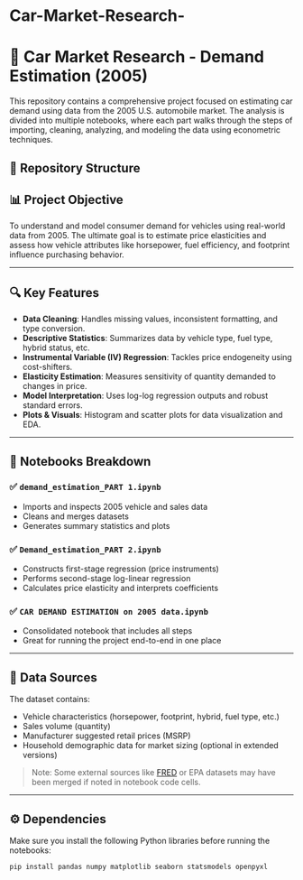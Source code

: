 # Car-Market-Research-
# 🚗 Car Market Research - Demand Estimation (2005)

This repository contains a comprehensive project focused on estimating car demand using data from the 2005 U.S. automobile market. The analysis is divided into multiple notebooks, where each part walks through the steps of importing, cleaning, analyzing, and modeling the data using econometric techniques.

## 📂 Repository Structure


## 📊 Project Objective

To understand and model consumer demand for vehicles using real-world data from 2005. The ultimate goal is to estimate price elasticities and assess how vehicle attributes like horsepower, fuel efficiency, and footprint influence purchasing behavior.

---

## 🔍 Key Features

- **Data Cleaning**: Handles missing values, inconsistent formatting, and type conversion.
- **Descriptive Statistics**: Summarizes data by vehicle type, fuel type, hybrid status, etc.
- **Instrumental Variable (IV) Regression**: Tackles price endogeneity using cost-shifters.
- **Elasticity Estimation**: Measures sensitivity of quantity demanded to changes in price.
- **Model Interpretation**: Uses log-log regression outputs and robust standard errors.
- **Plots & Visuals**: Histogram and scatter plots for data visualization and EDA.

---

## 📘 Notebooks Breakdown

### ✅ `demand_estimation_PART 1.ipynb`
- Imports and inspects 2005 vehicle and sales data
- Cleans and merges datasets
- Generates summary statistics and plots

### ✅ `Demand_estimation_PART 2.ipynb`
- Constructs first-stage regression (price instruments)
- Performs second-stage log-linear regression
- Calculates price elasticity and interprets coefficients

### ✅ `CAR DEMAND ESTIMATION on 2005 data.ipynb`
- Consolidated notebook that includes all steps
- Great for running the project end-to-end in one place

---

## 📁 Data Sources

The dataset contains:
- Vehicle characteristics (horsepower, footprint, hybrid, fuel type, etc.)
- Sales volume (quantity)
- Manufacturer suggested retail prices (MSRP)
- Household demographic data for market sizing (optional in extended versions)

> Note: Some external sources like [FRED](https://fred.stlouisfed.org/) or EPA datasets may have been merged if noted in notebook code cells.

---

## ⚙️ Dependencies

Make sure you install the following Python libraries before running the notebooks:

```bash
pip install pandas numpy matplotlib seaborn statsmodels openpyxl
